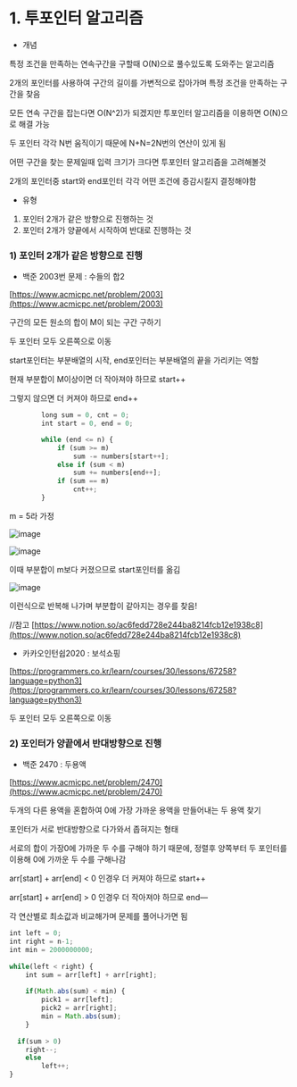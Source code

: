 # 1. 투포인터 알고리즘

- 개념

특정 조건을 만족하는 연속구간을 구할때 O(N)으로 풀수있도록 도와주는 알고리즘

2개의 포인터를 사용하여 구간의 길이를 가변적으로 잡아가며 특정 조건을 만족하는 구간을 찾음

모든 연속 구간을 잡는다면 O(N^2)가 되겠지만 투포인터 알고리즘을 이용하면 O(N)으로 해결 가능

두 포인터 각각 N번 움직이기 때문에 N+N=2N번의 연산이 있게 됨

어떤 구간을 찾는 문제일때 입력 크기가 크다면 투포인터 알고리즘을 고려해볼것

2개의 포인터중 start와 end포인터 각각 어떤 조건에 증감시킬지 결정해야함

- 유형
1. 포인터 2개가 같은 방향으로 진행하는 것
2. 포인터 2개가 양끝에서 시작하여 반대로 진행하는 것

### 1) 포인터 2개가 같은 방향으로 진행

- 백준 2003번 문제 : 수들의 합2

[https://www.acmicpc.net/problem/2003](https://www.acmicpc.net/problem/2003)

구간의 모든 원소의 합이 M이 되는 구간 구하기

두 포인터 모두 오른쪽으로 이동

start포인터는 부분배열의 시작, end포인터는 부분배열의 끝을 가리키는 역할

현재 부분합이 M이상이면 더 작아져야 하므로 start++

그렇지 않으면 더 커져야 하므로 end++

```jsx
		long sum = 0, cnt = 0;
		int start = 0, end = 0;

		while (end <= n) {
			if (sum >= m)
				sum -= numbers[start++];
			else if (sum < m)
				sum += numbers[end++];
			if (sum == m)
				cnt++;
		}
```

m = 5라 가정

![image](https://user-images.githubusercontent.com/55391944/137303445-048f35ac-20a6-4464-abae-fe676b644bbc.png)

![image](https://user-images.githubusercontent.com/55391944/137303469-0b2ec829-dbd9-4976-9f45-34f5a3da87ae.png)


이때 부분합이 m보다 커졌으므로 start포인터를 옮김

![image](https://user-images.githubusercontent.com/55391944/137303491-6b9f598f-42fe-49d8-ae19-c8a8383824ac.png)

이런식으로 반복해 나가며 부분합이 같아지는 경우를 찾음!  

//참고 [https://www.notion.so/ac6fedd728e244ba8214fcb12e1938c8](https://www.notion.so/ac6fedd728e244ba8214fcb12e1938c8)

- 카카오인턴쉽2020 : 보석쇼핑

[https://programmers.co.kr/learn/courses/30/lessons/67258?language=python3](https://programmers.co.kr/learn/courses/30/lessons/67258?language=python3)

두 포인터 모두 오른쪽으로 이동

### 2) 포인터가 양끝에서 반대방향으로 진행

- 백준 2470 : 두용액

[https://www.acmicpc.net/problem/2470](https://www.acmicpc.net/problem/2470)

두개의 다른 용액을 혼합하여 0에 가장 가까운 용액을 만들어내는 두 용액 찾기

포인터가 서로 반대방향으로 다가와서 좁혀지는 형태

서로의 합이 가장0에 가까운 두 수를 구해야 하기 때문에, 정렬후 양쪽부터 두 포인터를 이용해 0에 가까운 두 수를 구해나감

arr[start] + arr[end] < 0 인경우 더 커져야 하므로 start++

arr[start] + arr[end] > 0 인경우 더 작아져야 하므로 end—

각 연산별로 최소값과 비교해가며 문제를 풀어나가면 됨

```jsx
int left = 0;
int right = n-1;
int min = 2000000000;
 
while(left < right) {
	int sum = arr[left] + arr[right];
 
	if(Math.abs(sum) < min) {
		pick1 = arr[left];
		pick2 = arr[right];
		min = Math.abs(sum);
	}
 
  if(sum > 0)
    right--;          
	else
		left++;
}
```
